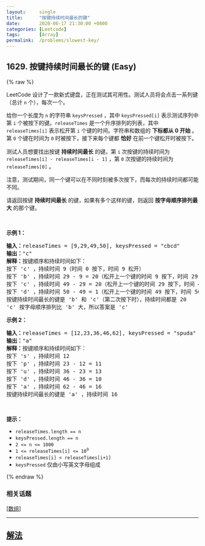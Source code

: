 ```yaml
---
layout:     single
title:      "按键持续时间最长的键"
date:       2020-06-17 21:30:00 +0800
categories: [Leetcode]
tags:       [Array]
permalink:  /problems/slowest-key/
---
```


## 1629. 按键持续时间最长的键 (Easy)

{% raw %}

<p>LeetCode 设计了一款新式键盘，正在测试其可用性。测试人员将会点击一系列键（总计 <code>n</code> 个），每次一个。</p>

<p>给你一个长度为 <code>n</code> 的字符串 <code>keysPressed</code> ，其中 <code>keysPressed[i]</code> 表示测试序列中第 <code>i</code> 个被按下的键。<code>releaseTimes</code> 是一个升序排列的列表，其中 <code>releaseTimes[i]</code> 表示松开第 <code>i</code> 个键的时间。字符串和数组的 <strong>下标都从 0 开始</strong> 。第 <code>0</code> 个键在时间为 <code>0</code> 时被按下，接下来每个键都 <strong>恰好</strong> 在前一个键松开时被按下。</p>

<p>测试人员想要找出按键 <strong>持续时间最长</strong> 的键。第 <code>i</code><sup> </sup>次按键的持续时间为 <code>releaseTimes[i] - releaseTimes[i - 1]</code> ，第 <code>0</code> 次按键的持续时间为 <code>releaseTimes[0]</code> 。</p>

<p>注意，测试期间，同一个键可以在不同时刻被多次按下，而每次的持续时间都可能不同。</p>

<p>请返回按键 <strong>持续时间最长</strong> 的键，如果有多个这样的键，则返回 <strong>按字母顺序排列最大</strong> 的那个键。</p>

<p> </p>

<p><strong>示例 1：</strong></p>

<pre>
<strong>输入：</strong>releaseTimes = [9,29,49,50], keysPressed = "cbcd"
<strong>输出：</strong>"c"
<strong>解释：</strong>按键顺序和持续时间如下：
按下 'c' ，持续时间 9（时间 0 按下，时间 9 松开）
按下 'b' ，持续时间 29 - 9 = 20（松开上一个键的时间 9 按下，时间 29 松开）
按下 'c' ，持续时间 49 - 29 = 20（松开上一个键的时间 29 按下，时间 49 松开）
按下 'd' ，持续时间 50 - 49 = 1（松开上一个键的时间 49 按下，时间 50 松开）
按键持续时间最长的键是 'b' 和 'c'（第二次按下时），持续时间都是 20
'c' 按字母顺序排列比 'b' 大，所以答案是 'c'
</pre>

<p><strong>示例 2：</strong></p>

<pre>
<strong>输入：</strong>releaseTimes = [12,23,36,46,62], keysPressed = "spuda"
<strong>输出：</strong>"a"
<strong>解释：</strong>按键顺序和持续时间如下：
按下 's' ，持续时间 12
按下 'p' ，持续时间 23 - 12 = 11
按下 'u' ，持续时间 36 - 23 = 13
按下 'd' ，持续时间 46 - 36 = 10
按下 'a' ，持续时间 62 - 46 = 16
按键持续时间最长的键是 'a' ，持续时间 16</pre>

<p> </p>

<p><strong>提示：</strong></p>

<ul>
	<li><code>releaseTimes.length == n</code></li>
	<li><code>keysPressed.length == n</code></li>
	<li><code>2 <= n <= 1000</code></li>
	<li><code>1 <= releaseTimes[i] <= 10<sup>9</sup></code></li>
	<li><code>releaseTimes[i] < releaseTimes[i+1]</code></li>
	<li><code>keysPressed</code> 仅由小写英文字母组成</li>
</ul>

{% endraw %}

### 相关话题
  [[数组](https://github.com/openset/leetcode/tree/master/tag/array/README.md)]

---

## [解法](https://github.com/openset/leetcode/tree/master/problems/slowest-key)
